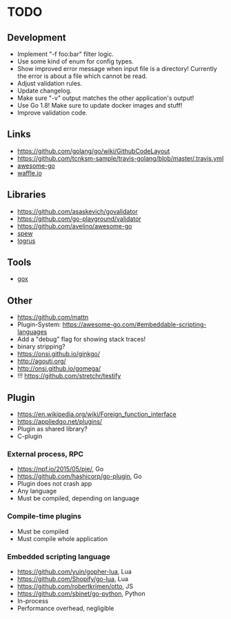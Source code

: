 # TODO

## Development
* Implement "-f foo:bar" filter logic.
* Use some kind of enum for config types.
* Show improved error message when input file is a directory! Currently the error is about a file which cannot be read.
* Adjust validation rules.
* Update changelog.
* Make sure "-v" output matches the other application's output!
* Use Go 1.8! Make sure to update docker images and stuff!
* Improve validation code.

## Links
* https://github.com/golang/go/wiki/GithubCodeLayout
* https://github.com/tcnksm-sample/travis-golang/blob/master/.travis.yml
* [awesome-go](https://github.com/avelino/awesome-go)
* [waffle.io](https://waffle.io/)

## Libraries
* https://github.com/asaskevich/govalidator
* https://github.com/go-playground/validator
* https://github.com/avelino/awesome-go
* [spew](https://github.com/davecgh/go-spew)
* [logrus](github.com/Sirupsen/logrus)

## Tools
* [gox](github.com/mitchellh/gox)

## Other
* https://github.com/mattn
* Plugin-System: https://awesome-go.com/#embeddable-scripting-languages
* Add a "debug" flag for showing stack traces!
* binary stripping?
* https://onsi.github.io/ginkgo/
* http://agouti.org/
* http://onsi.github.io/gomega/
* !!! https://github.com/stretchr/testify

## Plugin
* https://en.wikipedia.org/wiki/Foreign_function_interface
* https://appliedgo.net/plugins/
* Plugin as shared library?
* C-plugin

### External process, RPC
* https://npf.io/2015/05/pie/, Go
* https://github.com/hashicorp/go-plugin, Go
* Plugin does not crash app
* Any language
* Must be compiled, depending on language

### Compile-time plugins
* Must be compiled
* Must compile whole application

### Embedded scripting language
* https://github.com/yuin/gopher-lua, Lua
* https://github.com/Shopify/go-lua, Lua
* https://github.com/robertkrimen/otto, JS
* https://github.com/sbinet/go-python, Python
* In-process
* Performance overhead, negligible
